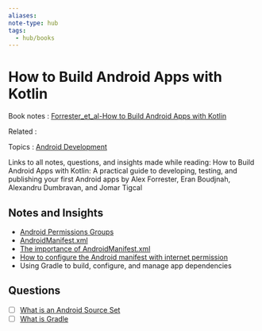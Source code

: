 ```yaml
---
aliases:
note-type: hub
tags:
  - hub/books
---
```


# How to Build Android Apps with Kotlin

Book notes : [Forrester_et_al-How to Build Android Apps with Kotlin](../kindle-highlights/Forrester_et_al-How%20to%20Build%20Android%20Apps%20with%20Kotlin.md)

Related :

Topics : [Android Development](../4-hub-notes-🚉/Android%20Development.md)

Links to all notes, questions, and insights made while reading:
How to Build Android Apps with Kotlin: A practical guide to developing,
testing, and publishing your first Android apps by Alex Forrester,
Eran Boudjnah, Alexandru Dumbravan, and Jomar Tigcal

## Notes and Insights

- [Android Permissions Groups](../_inbox/Android%20Permissions%20Groups.md)
- [AndroidManifest.xml](../3-permanent-notes-🧲/AndroidManifest.xml.md)
- [The importance of AndroidManifest.xml](../2-literature-notes-📝/The%20importance%20of%20AndroidManifest.xml.md)
- [How to configure the Android manifest with internet permission](How%20to%20configure%20the%20Android%20manifest%20with%20internet%20permission)
- Using Gradle to build, configure, and manage app dependencies

## Questions

- [ ] [What is an Android Source Set](../_inbox/What%20is%20an%20Android%20Source%20Set.md)
- [ ] [What is Gradle](What%20is%20Gradle)
